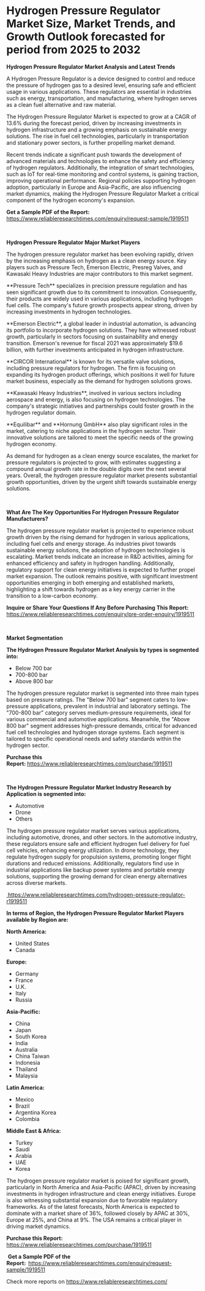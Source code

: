 <p><h1>Hydrogen Pressure Regulator Market Size, Market Trends, and Growth Outlook forecasted for period from 2025 to 2032</h1></p><p><strong>Hydrogen Pressure Regulator Market Analysis and Latest Trends</strong></p>
<p><p>A Hydrogen Pressure Regulator is a device designed to control and reduce the pressure of hydrogen gas to a desired level, ensuring safe and efficient usage in various applications. These regulators are essential in industries such as energy, transportation, and manufacturing, where hydrogen serves as a clean fuel alternative and raw material.</p><p>The Hydrogen Pressure Regulator Market is expected to grow at a CAGR of 13.6% during the forecast period, driven by increasing investments in hydrogen infrastructure and a growing emphasis on sustainable energy solutions. The rise in fuel cell technologies, particularly in transportation and stationary power sectors, is further propelling market demand. </p><p>Recent trends indicate a significant push towards the development of advanced materials and technologies to enhance the safety and efficiency of hydrogen regulators. Additionally, the integration of smart technologies, such as IoT for real-time monitoring and control systems, is gaining traction, improving operational performance. Regional policies supporting hydrogen adoption, particularly in Europe and Asia-Pacific, are also influencing market dynamics, making the Hydrogen Pressure Regulator Market a critical component of the hydrogen economy's expansion.</p></p>
<p><strong>Get a Sample PDF of the Report:&nbsp;</strong> <a href="https://www.reliableresearchtimes.com/enquiry/request-sample/1919511?utm_campaign=2033&utm_medium=2&utm_source=Github&utm_content=ia&utm_term=20022025&utm_id=hydrogen-pressure-regulator">https://www.reliableresearchtimes.com/enquiry/request-sample/1919511</a></p>
<p>&nbsp;</p>
<p><strong>Hydrogen Pressure Regulator Major Market Players</strong></p>
<p><p>The hydrogen pressure regulator market has been evolving rapidly, driven by the increasing emphasis on hydrogen as a clean energy source. Key players such as Pressure Tech, Emerson Electric, Presreg Valves, and Kawasaki Heavy Industries are major contributors to this market segment.</p><p>**Pressure Tech** specializes in precision pressure regulation and has seen significant growth due to its commitment to innovation. Consequently, their products are widely used in various applications, including hydrogen fuel cells. The company's future growth prospects appear strong, driven by increasing investments in hydrogen technologies.</p><p>**Emerson Electric**, a global leader in industrial automation, is advancing its portfolio to incorporate hydrogen solutions. They have witnessed robust growth, particularly in sectors focusing on sustainability and energy transition. Emerson's revenue for fiscal 2021 was approximately $19.6 billion, with further investments anticipated in hydrogen infrastructure.</p><p>**CIRCOR International** is known for its versatile valve solutions, including pressure regulators for hydrogen. The firm is focusing on expanding its hydrogen product offerings, which positions it well for future market business, especially as the demand for hydrogen solutions grows.</p><p>**Kawasaki Heavy Industries**, involved in various sectors including aerospace and energy, is also focusing on hydrogen technologies. The company's strategic initiatives and partnerships could foster growth in the hydrogen regulator domain.</p><p>**Equilibar** and **Hornung GmbH** also play significant roles in the market, catering to niche applications in the hydrogen sector. Their innovative solutions are tailored to meet the specific needs of the growing hydrogen economy.</p><p>As demand for hydrogen as a clean energy source escalates, the market for pressure regulators is projected to grow, with estimates suggesting a compound annual growth rate in the double digits over the next several years. Overall, the hydrogen pressure regulator market presents substantial growth opportunities, driven by the urgent shift towards sustainable energy solutions.</p></p>
<p>&nbsp;</p>
<p><strong>What Are The Key Opportunities For Hydrogen Pressure Regulator Manufacturers?</strong></p>
<p><p>The hydrogen pressure regulator market is projected to experience robust growth driven by the rising demand for hydrogen in various applications, including fuel cells and energy storage. As industries pivot towards sustainable energy solutions, the adoption of hydrogen technologies is escalating. Market trends indicate an increase in R&D activities, aiming for enhanced efficiency and safety in hydrogen handling. Additionally, regulatory support for clean energy initiatives is expected to further propel market expansion. The outlook remains positive, with significant investment opportunities emerging in both emerging and established markets, highlighting a shift towards hydrogen as a key energy carrier in the transition to a low-carbon economy.</p></p>
<p><strong>Inquire or Share Your Questions If Any Before Purchasing This Report:</strong> <a href="https://www.reliableresearchtimes.com/enquiry/pre-order-enquiry/1919511?utm_campaign=2033&utm_medium=2&utm_source=Github&utm_content=ia&utm_term=20022025&utm_id=hydrogen-pressure-regulator">https://www.reliableresearchtimes.com/enquiry/pre-order-enquiry/1919511</a></p>
<p>&nbsp;</p>
<p><strong>Market Segmentation</strong></p>
<p><strong>The Hydrogen Pressure Regulator Market Analysis by types is segmented into:</strong></p>
<p><ul><li>Below 700 bar</li><li>700-800 bar</li><li>Above 800 bar</li></ul></p>
<p><p>The hydrogen pressure regulator market is segmented into three main types based on pressure ratings. The "Below 700 bar" segment caters to low-pressure applications, prevalent in industrial and laboratory settings. The "700-800 bar" category serves medium-pressure requirements, ideal for various commercial and automotive applications. Meanwhile, the "Above 800 bar" segment addresses high-pressure demands, critical for advanced fuel cell technologies and hydrogen storage systems. Each segment is tailored to specific operational needs and safety standards within the hydrogen sector.</p></p>
<p><strong>Purchase this Report:&nbsp;</strong><a href="https://www.reliableresearchtimes.com/purchase/1919511?utm_campaign=2033&utm_medium=2&utm_source=Github&utm_content=ia&utm_term=20022025&utm_id=hydrogen-pressure-regulator">https://www.reliableresearchtimes.com/purchase/1919511</a></p>
<p>&nbsp;</p>
<p><strong>The Hydrogen Pressure Regulator Market Industry Research by Application is segmented into:</strong></p>
<p><ul><li>Automotive</li><li>Drone</li><li>Others</li></ul></p>
<p><p>The hydrogen pressure regulator market serves various applications, including automotive, drones, and other sectors. In the automotive industry, these regulators ensure safe and efficient hydrogen fuel delivery for fuel cell vehicles, enhancing energy utilization. In drone technology, they regulate hydrogen supply for propulsion systems, promoting longer flight durations and reduced emissions. Additionally, regulators find use in industrial applications like backup power systems and portable energy solutions, supporting the growing demand for clean energy alternatives across diverse markets.</p></p>
<p><a href="https://www.reliableresearchtimes.com/hydrogen-pressure-regulator-r1919511?utm_campaign=2033&utm_medium=2&utm_source=Github&utm_content=ia&utm_term=20022025&utm_id=hydrogen-pressure-regulator">&nbsp;https://www.reliableresearchtimes.com/hydrogen-pressure-regulator-r1919511</a></p>
<p><strong>In terms of Region, the Hydrogen Pressure Regulator Market Players available by Region are:</strong></p>
<p>
    <p> <strong> North America: </strong>
        <ul>
            <li>United States</li>
            <li>Canada</li>
        </ul>
        </p> 
    <p> <strong> Europe: </strong>
        <ul>
            <li>Germany</li>
            <li>France</li>
            <li>U.K.</li>
            <li>Italy</li>
            <li>Russia</li>
        </ul>
        </p> 
    <p> <strong> Asia-Pacific: </strong>
        <ul>
            <li>China</li>
            <li>Japan</li>
            <li>South Korea</li>
            <li>India</li>
            <li>Australia</li>
            <li>China Taiwan</li>
            <li>Indonesia</li>
            <li>Thailand</li>
            <li>Malaysia</li>
        </ul>
        </p> 
    <p> <strong> Latin America: </strong>
        <ul>
            <li>Mexico</li>
            <li>Brazil</li>
            <li>Argentina Korea</li>
            <li>Colombia</li>
        </ul>
        </p> 
    <p> <strong> Middle East & Africa: </strong>
        <ul>
            <li>Turkey</li>
            <li>Saudi</li>
            <li>Arabia</li>
            <li>UAE</li>
            <li>Korea</li>
        </ul>
    </p>
    </p>
<p><p>The hydrogen pressure regulator market is poised for significant growth, particularly in North America and Asia-Pacific (APAC), driven by increasing investments in hydrogen infrastructure and clean energy initiatives. Europe is also witnessing substantial expansion due to favorable regulatory frameworks. As of the latest forecasts, North America is expected to dominate with a market share of 36%, followed closely by APAC at 30%, Europe at 25%, and China at 9%. The USA remains a critical player in driving market dynamics.</p></p>
<p><strong>Purchase this Report: </strong><a href="https://www.reliableresearchtimes.com/purchase/1919511?utm_campaign=2033&utm_medium=2&utm_source=Github&utm_content=ia&utm_term=20022025&utm_id=hydrogen-pressure-regulator">https://www.reliableresearchtimes.com/purchase/1919511</a></p>
<p>&nbsp;<strong>Get a Sample PDF of the Report:&nbsp;&nbsp;</strong><a href="https://www.reliableresearchtimes.com/enquiry/request-sample/1919511?utm_campaign=2033&utm_medium=2&utm_source=Github&utm_content=ia&utm_term=20022025&utm_id=hydrogen-pressure-regulator">https://www.reliableresearchtimes.com/enquiry/request-sample/1919511</a></p>
<p><strong></strong></p>
<p>Check more reports on <a href="https://www.reliableresearchtimes.com/?utm_campaign=2033&utm_medium=2&utm_source=Github&utm_content=ia&utm_term=20022025&utm_id=hydrogen-pressure-regulator">https://www.reliableresearchtimes.com/</a></p>